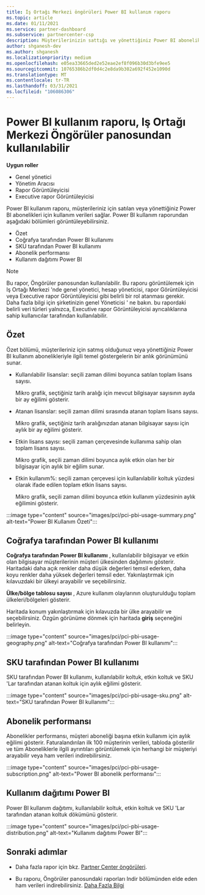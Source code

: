 ```yaml
---
title: İş Ortağı Merkezi öngörüleri Power BI kullanım raporu
ms.topic: article
ms.date: 01/11/2021
ms.service: partner-dashboard
ms.subservice: partnercenter-csp
description: Müşterilerinizin sattığı ve yönettiğiniz Power BI aboneliklerin kullanımı ile ilgili olarak neler yapabileceğinizi görün.
author: shganesh-dev
ms.author: shganesh
ms.localizationpriority: medium
ms.openlocfilehash: e05ea33665ded2e52eae2ef8f096b30d3bfe9ee5
ms.sourcegitcommit: 10765386b2df0d4c2e8da9b302a692f452e1090d
ms.translationtype: MT
ms.contentlocale: tr-TR
ms.lasthandoff: 03/31/2021
ms.locfileid: "106086306"
---
```

# <a name="power-bi-usage-report-available-from-the-partner-center-insights-dashboard"></a>Power BI kullanım raporu, Iş Ortağı Merkezi Öngörüler panosundan kullanılabilir

**Uygun roller**

- Genel yönetici
- Yönetim Aracısı
- Rapor Görüntüleyicisi
- Executive rapor Görüntüleyicisi

Power BI kullanım raporu, müşterileriniz için satılan veya yönettiğiniz Power BI abonelikleri için kullanım verileri sağlar. Power BI kullanım raporundan aşağıdaki bölümleri görüntüleyebilirsiniz.

- Özet
- Coğrafya tarafından Power BI kullanımı
- SKU tarafından Power BI kullanımı
- Abonelik performansı
- Kullanım dağıtımı Power BI

 > [!NOTE]
 > Bu rapor, Öngörüler panosundan kullanılabilir. Bu raporu görüntülemek için Iş Ortağı Merkezi 'nde genel yönetici, hesap yöneticisi, rapor Görüntüleyicisi veya Executive rapor Görüntüleyicisi gibi belirli bir rol atanması gerekir. Daha fazla bilgi için şirketinizin genel Yöneticisi ' ne bakın. bu rapordaki belirli veri türleri yalnızca, Executive rapor Görüntüleyicisi ayrıcalıklarına sahip kullanıcılar tarafından kullanılabilir.

## <a name="summary"></a>Özet

Özet bölümü, müşterileriniz için satmış olduğunuz veya yönettiğiniz Power BI kullanım abonelikleriyle ilgili temel göstergelerin bir anlık görünümünü sunar. 

- Kullanılabilir lisanslar: seçili zaman dilimi boyunca satılan toplam lisans sayısı.

   Mikro grafik, seçtiğiniz tarih aralığı için mevcut bilgisayar sayısının ayda bir ay eğilimi gösterir.

- Atanan lisanslar: seçili zaman dilimi sırasında atanan toplam lisans sayısı.

   Mikro grafik, seçtiğiniz tarih aralığınızdan atanan bilgisayar sayısı için aylık bir ay eğilimi gösterir.

- Etkin lisans sayısı: seçili zaman çerçevesinde kullanıma sahip olan toplam lisans sayısı. 

   Mikro grafik, seçili zaman dilimi boyunca aylık etkin olan her bir bilgisayar için aylık bir eğilim sunar.

- Etkin kullanım%: seçili zaman çerçevesi için kullanılabilir koltuk yüzdesi olarak ifade edilen toplam etkin lisans sayısı. 

   Mikro grafik, seçili zaman dilimi boyunca etkin kullanım yüzdesinin aylık eğilimini gösterir.

:::image type="content" source="images/pci/pci-pbi-usage-summary.png" alt-text="Power BI Kullanım Özeti":::

## <a name="power-bi-usage-by-geography"></a>Coğrafya tarafından Power BI kullanımı

**Coğrafya tarafından Power BI kullanımı** , kullanılabilir bilgisayar ve etkin olan bilgisayar müşterilerinin müşteri ülkesinden dağılımını gösterir. Haritadaki daha açık renkler daha düşük değerleri temsil ederken, daha koyu renkler daha yüksek değerleri temsil eder. Yakınlaştırmak için kılavuzdaki bir ülkeyi arayabilir ve seçebilirsiniz.

**Ülke/bölge tablosu sayısı** , Azure kullanım olaylarının oluşturulduğu toplam ülkeleri/bölgeleri gösterir.

Haritada konum yakınlaştırmak için kılavuzda bir ülke arayabilir ve seçebilirsiniz. Özgün görünüme dönmek için haritada **giriş** seçeneğini belirleyin.

:::image type="content" source="images/pci/pci-pbi-usage-geography.png" alt-text="Coğrafya tarafından Power BI kullanımı":::

## <a name="power-bi-usage-by-sku"></a>SKU tarafından Power BI kullanımı

SKU tarafından Power BI kullanımı, kullanılabilir koltuk, etkin koltuk ve SKU 'Lar tarafından atanan koltuk için aylık eğilimi gösterir.

:::image type="content" source="images/pci/pci-pbi-usage-sku.png" alt-text="SKU tarafından Power BI kullanımı":::

## <a name="subscriptions-performance"></a>Abonelik performansı

Abonelikler performansı, müşteri aboneliği başına etkin kullanım için aylık eğilimi gösterir. Faturalandırılan ilk 100 müşterinin verileri, tabloda gösterilir ve tüm Aboneliklerle ilgili ayrıntıları görüntülemek için herhangi bir müşteriyi arayabilir veya ham verileri indirebilirsiniz.

:::image type="content" source="images/pci/pci-pbi-usage-subscription.png" alt-text="Power BI abonelik performansı":::

## <a name="power-bi-usage-distribution"></a>Kullanım dağıtımı Power BI

Power BI kullanım dağıtımı, kullanılabilir koltuk, etkin koltuk ve SKU 'Lar tarafından atanan koltuk dökümünü gösterir.

:::image type="content" source="images/pci/pci-pbi-usage-distribution.png" alt-text="Kullanım dağıtımı Power BI":::

## <a name="next-steps"></a>Sonraki adımlar

- Daha fazla rapor için bkz. [Partner Center öngörüleri](partner-center-insights.md).

- Bu raporu, Öngörüler panosundaki raporları Indir bölümünden elde eden ham verileri indirebilirsiniz. [Daha Fazla Bilgi](pci-download-reports.md) 

